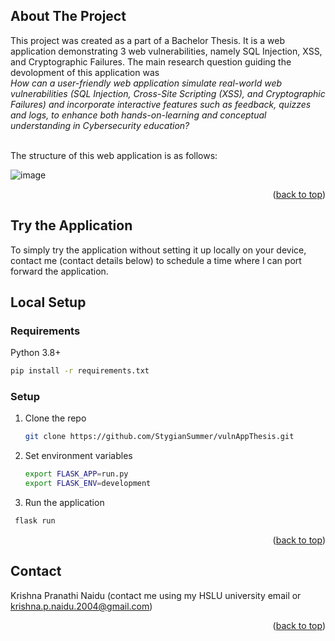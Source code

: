 ## About The Project
This project was created as a part of a Bachelor Thesis. It is a web application demonstrating 3 web vulnerabilities, namely SQL Injection, XSS, and Cryptographic Failures. 
The main research question guiding the devolopment of this application was <Br>
<i>How can a user-friendly web application simulate real-world web vulnerabilities (SQL Injection, Cross-Site Scripting (XSS), and Cryptographic Failures) and incorporate interactive features such as feedback, quizzes and logs, to enhance both hands-on-learning and conceptual understanding in Cybersecurity education?  </i>

<br> The structure of this web application is as follows:

![image ](https://github.com/user-attachments/assets/8b1b5b06-3bb7-441d-a84f-e12172aa0aa7 )

<p align="right">(<a href="#readme-top">back to top</a>)</p>

## Try the Application
To simply try the application without setting it up locally on your device, contact me (contact details below) to schedule a time where I can port forward the application. 

## Local Setup
### Requirements

Python 3.8+
```sh
pip install -r requirements.txt
```

### Setup

1. Clone the repo
   ```sh
   git clone https://github.com/StygianSummer/vulnAppThesis.git
   ```
3. Set environment variables
   ```sh
   export FLASK_APP=run.py
   export FLASK_ENV=development
   ```
3. Run the application
  ```sh
   flask run
   ```

<p align="right">(<a href="#readme-top">back to top</a>)</p>



<!-- CONTACT -->
## Contact

Krishna Pranathi Naidu (contact me using my HSLU university email or krishna.p.naidu.2004@gmail.com)


<p align="right">(<a href="#readme-top">back to top</a>)</p>
